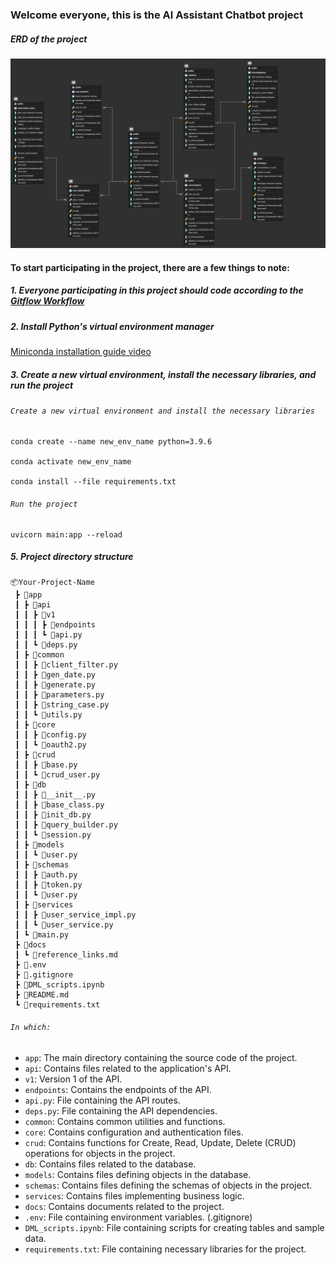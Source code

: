 ### Welcome everyone, this is the AI Assistant Chatbot project

##### ERD of the project

<img src="./docs//database_diagrams/v5_Ally_database_diagram.png" height="" width="">

#### To start participating in the project, there are a few things to note:

##### 1. Everyone participating in this project should code according to the [Gitflow Workflow](https://viblo.asia/p/co-ban-ve-gitflow-workflow-4dbZNn6yZYM)

##### 2. Install Python's virtual environment manager

[Miniconda installation guide video](https://www.youtube.com/watch?v=R04snR6jl1s)

##### 3. Create a new virtual environment, install the necessary libraries, and run the project

###### `Create a new virtual environment and install the necessary libraries`

```terminal
conda create --name new_env_name python=3.9.6

conda activate new_env_name

conda install --file requirements.txt
```

###### `Run the project`

```terminal
uvicorn main:app --reload
```

##### 5. Project directory structure

```
📦Your-Project-Name
 ┣ 📂app
 ┃ ┣ 📂api
 ┃ ┃ ┣ 📂v1
 ┃ ┃ ┃ ┣ 📂endpoints
 ┃ ┃ ┃ ┗ 📜api.py
 ┃ ┃ ┗ 📜deps.py
 ┃ ┣ 📂common
 ┃ ┃ ┣ 📜client_filter.py
 ┃ ┃ ┣ 📜gen_date.py
 ┃ ┃ ┣ 📜generate.py
 ┃ ┃ ┣ 📜parameters.py
 ┃ ┃ ┣ 📜string_case.py
 ┃ ┃ ┗ 📜utils.py
 ┃ ┣ 📂core
 ┃ ┃ ┣ 📜config.py
 ┃ ┃ ┗ 📜oauth2.py
 ┃ ┣ 📂crud
 ┃ ┃ ┣ 📜base.py
 ┃ ┃ ┗ 📜crud_user.py
 ┃ ┣ 📂db
 ┃ ┃ ┣ 📜__init__.py
 ┃ ┃ ┣ 📜base_class.py
 ┃ ┃ ┣ 📜init_db.py
 ┃ ┃ ┣ 📜query_builder.py
 ┃ ┃ ┗ 📜session.py
 ┃ ┣ 📂models
 ┃ ┃ ┗ 📜user.py
 ┃ ┣ 📂schemas
 ┃ ┃ ┣ 📜auth.py
 ┃ ┃ ┣ 📜token.py
 ┃ ┃ ┗ 📜user.py
 ┃ ┣ 📂services
 ┃ ┃ ┣ 📜user_service_impl.py
 ┃ ┃ ┗ 📜user_service.py
 ┃ ┗ 📜main.py
 ┣ 📂docs
 ┃ ┗ 📜reference_links.md
 ┣ 📜.env
 ┣ 📜.gitignore
 ┣ 📜DML_scripts.ipynb
 ┣ 📜README.md
 ┗ 📜requirements.txt
```

###### `In which:`

- `app`: The main directory containing the source code of the project.
- `api`: Contains files related to the application's API.
- `v1`: Version 1 of the API.
- `endpoints`: Contains the endpoints of the API.
- `api.py`: File containing the API routes.
- `deps.py`: File containing the API dependencies.
- `common`: Contains common utilities and functions.
- `core`: Contains configuration and authentication files.
- `crud`: Contains functions for Create, Read, Update, Delete (CRUD) operations for objects in the project.
- `db`: Contains files related to the database.
- `models`: Contains files defining objects in the database.
- `schemas`: Contains files defining the schemas of objects in the project.
- `services`: Contains files implementing business logic.
- `docs`: Contains documents related to the project.
- `.env`: File containing environment variables. (.gitignore)
- `DML_scripts.ipynb`: File containing scripts for creating tables and sample data.
- `requirements.txt`: File containing necessary libraries for the project.
